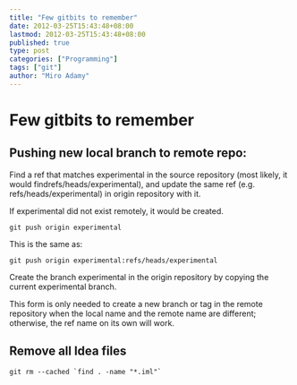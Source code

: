 ```yaml
---
title: "Few gitbits to remember"
date: 2012-03-25T15:43:48+08:00
lastmod: 2012-03-25T15:43:48+08:00
published: true
type: post
categories: ["Programming"]
tags: ["git"]
author: "Miro Adamy"
---
```


# Few gitbits to remember

## Pushing new local branch to remote repo:

Find a ref that matches experimental in the source repository (most likely, it would findrefs/heads/experimental), and update the same ref (e.g. refs/heads/experimental) in origin repository with it.

If experimental did not exist remotely, it would be created.

`git push origin experimental`
 
This is the same as:
 
`git push origin experimental:refs/heads/experimental`

Create the branch experimental in the origin repository by copying the current experimental branch.

This form is only needed to create a new branch or tag in the remote repository when the local name and the remote name are different; otherwise, the ref name on its own will work.

## Remove all Idea files

```
git rm --cached `find . -name "*.iml"`
```